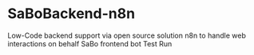# SaBoBackend-n8n
Low-Code backend support via open source solution n8n to handle web interactions on behalf SaBo frontend bot
Test Run